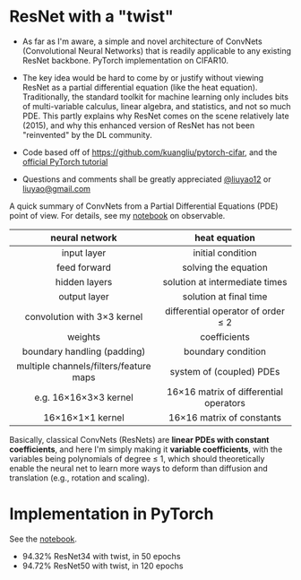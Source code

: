 # ResNet with a "twist"

* As far as I'm aware, a simple and novel architecture of ConvNets (Convolutional Neural Networks) that is readily applicable to any existing ResNet backbone. PyTorch implementation on CIFAR10.

* The key idea would be hard to come by or justify without viewing ResNet as a partial differential equation (like the heat equation). Traditionally, the standard toolkit for machine learning only includes bits of multi-variable calculus, linear algebra, and statistics, and not so much PDE. This partly explains why ResNet comes on the scene relatively late (2015), and why this enhanced version of ResNet has not been "reinvented" by the DL community.

* Code based off of https://github.com/kuangliu/pytorch-cifar, and the [official PyTorch tutorial](https://pytorch.org/tutorials/beginner/blitz/cifar10_tutorial.html) 

* Questions and comments shall be greatly appreciated [@liuyao12](https://twitter.com/liuyao12) or liuyao@gmail.com

A quick summary of ConvNets from a Partial Differential Equations (PDE) point of view. For details, see my [notebook](https://observablehq.com/@liuyao12/neural-networks-and-partial-differential-equations) on observable.

neural network | heat equation
:----:|:-------:
input layer | initial condition
feed forward | solving the equation
hidden layers | solution at intermediate times
output layer | solution at final time
convolution with 3×3 kernel | differential operator of order ≤ 2
weights | coefficients
boundary handling (padding) | boundary condition
multiple channels/filters/feature maps | system of (coupled) PDEs
e.g. 16×16×3×3 kernel | 16×16 matrix of differential operators
16×16×1×1 kernel | 16×16 matrix of constants


Basically, classical ConvNets (ResNets) are **linear PDEs with constant coefficients**, and here I'm simply making it **variable coefficients**, with the variables being polynomials of degree ≤ 1, which should theoretically enable the neural net to learn more ways to deform than diffusion and translation (e.g., rotation and scaling).

# Implementation in PyTorch
See the [notebook](https://github.com/liuyao12/pytorch-cifar/blob/master/cifar10_with_PDE.ipynb).

* 94.32% ResNet34 with twist, in 50 epochs
* 94.72% ResNet50 with twist, in 120 epochs
